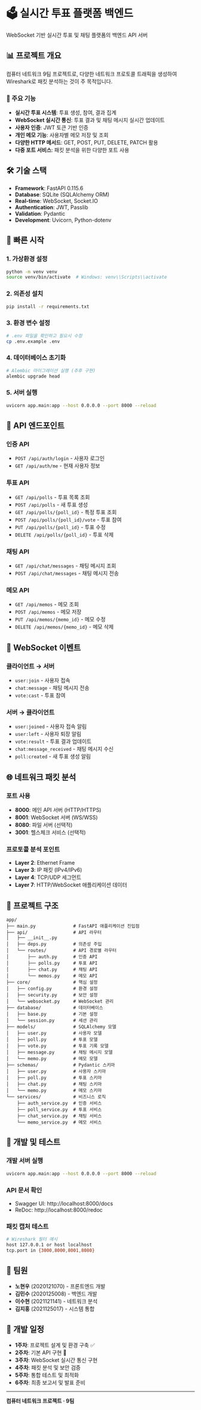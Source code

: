 # 🗳️ 실시간 투표 플랫폼 백엔드

WebSocket 기반 실시간 투표 및 채팅 플랫폼의 백엔드 API 서버

## 📊 프로젝트 개요

컴퓨터 네트워크 9팀 프로젝트로, 다양한 네트워크 프로토콜 트래픽을 생성하여 Wireshark로 패킷 분석하는 것이 주 목적입니다.

### 🎯 주요 기능

- **실시간 투표 시스템**: 투표 생성, 참여, 결과 집계
- **WebSocket 실시간 통신**: 투표 결과 및 채팅 메시지 실시간 업데이트  
- **사용자 인증**: JWT 토큰 기반 인증
- **개인 메모 기능**: 사용자별 메모 저장 및 조회
- **다양한 HTTP 메서드**: GET, POST, PUT, DELETE, PATCH 활용
- **다중 포트 서비스**: 패킷 분석을 위한 다양한 포트 사용

## 🛠️ 기술 스택

- **Framework**: FastAPI 0.115.6
- **Database**: SQLite (SQLAlchemy ORM)
- **Real-time**: WebSocket, Socket.IO
- **Authentication**: JWT, Passlib
- **Validation**: Pydantic
- **Development**: Uvicorn, Python-dotenv

## 🚀 빠른 시작

### 1. 가상환경 설정
```bash
python -m venv venv
source venv/bin/activate  # Windows: venv\\Scripts\\activate
```

### 2. 의존성 설치
```bash
pip install -r requirements.txt
```

### 3. 환경 변수 설정
```bash
# .env 파일을 확인하고 필요시 수정
cp .env.example .env
```

### 4. 데이터베이스 초기화
```bash
# Alembic 마이그레이션 실행 (추후 구현)
alembic upgrade head
```

### 5. 서버 실행
```bash
uvicorn app.main:app --host 0.0.0.0 --port 8000 --reload
```

## 📡 API 엔드포인트

### 인증 API
- `POST /api/auth/login` - 사용자 로그인
- `GET /api/auth/me` - 현재 사용자 정보

### 투표 API  
- `GET /api/polls` - 투표 목록 조회
- `POST /api/polls` - 새 투표 생성
- `GET /api/polls/{poll_id}` - 특정 투표 조회
- `POST /api/polls/{poll_id}/vote` - 투표 참여
- `PUT /api/polls/{poll_id}` - 투표 수정
- `DELETE /api/polls/{poll_id}` - 투표 삭제

### 채팅 API
- `GET /api/chat/messages` - 채팅 메시지 조회
- `POST /api/chat/messages` - 채팅 메시지 전송

### 메모 API
- `GET /api/memos` - 메모 조회
- `POST /api/memos` - 메모 저장
- `PUT /api/memos/{memo_id}` - 메모 수정
- `DELETE /api/memos/{memo_id}` - 메모 삭제

## 🔄 WebSocket 이벤트

### 클라이언트 → 서버
- `user:join` - 사용자 접속
- `chat:message` - 채팅 메시지 전송
- `vote:cast` - 투표 참여

### 서버 → 클라이언트  
- `user:joined` - 사용자 접속 알림
- `user:left` - 사용자 퇴장 알림
- `vote:result` - 투표 결과 업데이트
- `chat:message_received` - 채팅 메시지 수신
- `poll:created` - 새 투표 생성 알림

## 🌐 네트워크 패킷 분석

### 포트 사용
- **8000**: 메인 API 서버 (HTTP/HTTPS)
- **8001**: WebSocket 서버 (WS/WSS)
- **8080**: 파일 서버 (선택적)
- **3001**: 헬스체크 서비스 (선택적)

### 프로토콜 분석 포인트
- **Layer 2**: Ethernet Frame
- **Layer 3**: IP 패킷 (IPv4/IPv6) 
- **Layer 4**: TCP/UDP 세그먼트
- **Layer 7**: HTTP/WebSocket 애플리케이션 데이터

## 📁 프로젝트 구조

```
app/
├── main.py              # FastAPI 애플리케이션 진입점
├── api/                 # API 라우터
│   ├── __init__.py
│   ├── deps.py          # 의존성 주입
│   └── routes/          # API 경로별 라우터
│       ├── auth.py      # 인증 API
│       ├── polls.py     # 투표 API
│       ├── chat.py      # 채팅 API
│       └── memos.py     # 메모 API
├── core/                # 핵심 설정
│   ├── config.py        # 환경 설정
│   ├── security.py      # 보안 설정
│   └── websocket.py     # WebSocket 관리
├── database/            # 데이터베이스
│   ├── base.py          # 기본 설정
│   └── session.py       # 세션 관리
├── models/              # SQLAlchemy 모델
│   ├── user.py          # 사용자 모델
│   ├── poll.py          # 투표 모델
│   ├── vote.py          # 투표 기록 모델
│   ├── message.py       # 채팅 메시지 모델
│   └── memo.py          # 메모 모델
├── schemas/             # Pydantic 스키마
│   ├── user.py          # 사용자 스키마
│   ├── poll.py          # 투표 스키마
│   ├── chat.py          # 채팅 스키마
│   └── memo.py          # 메모 스키마
└── services/            # 비즈니스 로직
    ├── auth_service.py  # 인증 서비스
    ├── poll_service.py  # 투표 서비스
    ├── chat_service.py  # 채팅 서비스
    └── memo_service.py  # 메모 서비스
```

## 🧪 개발 및 테스트

### 개발 서버 실행
```bash
uvicorn app.main:app --host 0.0.0.0 --port 8000 --reload
```

### API 문서 확인
- Swagger UI: http://localhost:8000/docs
- ReDoc: http://localhost:8000/redoc

### 패킷 캡처 테스트
```bash
# Wireshark 필터 예시
host 127.0.0.1 or host localhost
tcp.port in {3000,8000,8001,8080}
```

## 👥 팀원

- **노현우** (2020121070) - 프론트엔드 개발
- **김민수** (2020125008) - 백엔드 개발  
- **이수현** (2021121141) - 네트워크 분석
- **김지홍** (2021125017) - 시스템 통합

## 📅 개발 일정

- **1주차**: 프로젝트 설계 및 환경 구축 ✅
- **2주차**: 기본 API 구현 🔄
- **3주차**: WebSocket 실시간 통신 구현
- **4주차**: 패킷 분석 및 보안 검증
- **5주차**: 통합 테스트 및 최적화
- **6주차**: 최종 보고서 및 발표 준비

---

**컴퓨터 네트워크 프로젝트 · 9팀**
